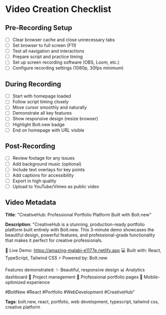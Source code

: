 # Video Creation Checklist

## Pre-Recording Setup
- [ ] Clear browser cache and close unnecessary tabs
- [ ] Set browser to full screen (F11)
- [ ] Test all navigation and interactions
- [ ] Prepare script and practice timing
- [ ] Set up screen recording software (OBS, Loom, etc.)
- [ ] Configure recording settings (1080p, 30fps minimum)

## During Recording
- [ ] Start with homepage loaded
- [ ] Follow script timing closely
- [ ] Move cursor smoothly and naturally
- [ ] Demonstrate all key features
- [ ] Show responsive design (resize browser)
- [ ] Highlight Bolt.new badge
- [ ] End on homepage with URL visible

## Post-Recording
- [ ] Review footage for any issues
- [ ] Add background music (optional)
- [ ] Include text overlays for key points
- [ ] Add captions for accessibility
- [ ] Export in high quality
- [ ] Upload to YouTube/Vimeo as public video

## Video Metadata
**Title**: "CreativeHub: Professional Portfolio Platform Built with Bolt.new"

**Description**: 
"CreativeHub is a stunning, production-ready portfolio platform built entirely with Bolt.new. This 3-minute demo showcases the beautiful design, powerful features, and professional-grade functionality that makes it perfect for creative professionals.

🚀 Live Demo: https://amazing-malabi-e1177e.netlify.app
💻 Built with: React, TypeScript, Tailwind CSS
⚡ Powered by: Bolt.new

Features demonstrated:
✨ Beautiful, responsive design
📊 Analytics dashboard
🎨 Project management
👤 Professional portfolio pages
📱 Mobile-optimized experience

#BoltNew #React #Portfolio #WebDevelopment #CreativeHub"

**Tags**: bolt.new, react, portfolio, web development, typescript, tailwind css, creative platform
